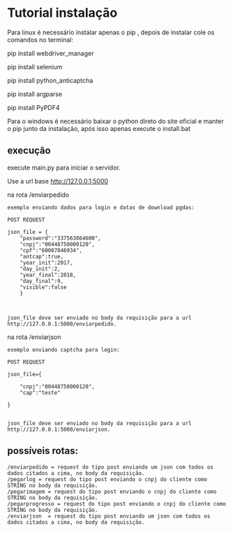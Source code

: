 # Tutorial instalação 

 
 

Para linux é necessário instalar apenas o pip , depois de instalar cole os comandos no terminal: 

 
 

pip install webdriver_manager 

pip install selenium 

pip install python_anticaptcha 

pip install argparse 

pip install PyPDF4

 
 

Para o windows é necessário baixar o python direto do site oficial e manter o pip junto da instalação, após isso apenas execute o install.bat 

 
 

## execução 

execute main.py para iniciar o servidor.

Use a url base http://127.0.0.1:5000
    
na rota /enviarpedido

    exemplo enviando dados para login e datas de download pgdas:
    
    POST REQUEST

    json_file = {
        "password":"337563864600",
        "cnpj":"00448750000120",
        "cpf":"60087846934",
        "antcap":true,
        "year_init":2017,
        "day_init":2,
        "year_final":2018,
        "day_final":9,
        "visible":false
        }



    json_file deve ser enviado no body da requisição para a url http://127.0.0.1:5000/enviarpedido.

na rota /enviarjson 

    exemplo enviando captcha para login:

    POST REQUEST

    json_file={

        "cnpj":"00448750000120",
        "cap":"teste"

    }
    
    
    json_file deve ser enviado no body da requisição para a url http://127.0.0.1:5000/enviarjson.

## possíveis rotas:
    /enviarpedido = request do tipo post enviando um json com todos os dados citados a cima, no body da requisição.
    /pegarlog = request do tipo post enviando o cnpj do cliente como STRING no body da requisição.
    /pegarimagem = request do tipo post enviando o cnpj do cliente como STRING no body da requisição.
    /pegarprogresso = request do tipo post enviando o cnpj do cliente como STRING no body da requisição.
    /enviarjson  = request do tipo post enviando um json com todos os dados citados a cima, no body da requisição.
 

